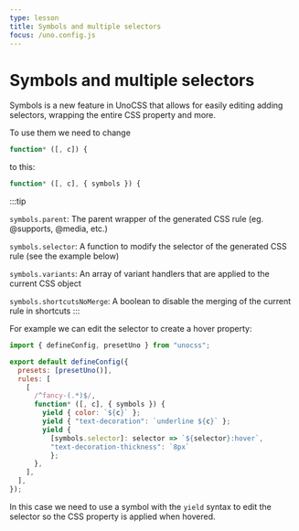 ```yaml
---
type: lesson
title: Symbols and multiple selectors
focus: /uno.config.js
---
```


# Symbols and multiple selectors

Symbols is a new feature in UnoCSS that allows for easily editing adding selectors, wrapping the entire CSS property and more.

To use them we need to change 

```ts
function* ([, c]) {
``` 

to this: 

``` ts
function* ([, c], { symbols }) {
```

:::tip

`symbols.parent`: The parent wrapper of the generated CSS rule (eg. @supports, @media, etc.)

`symbols.selector`: A function to modify the selector of the generated CSS rule (see the example below)

`symbols.variants`: An array of variant handlers that are applied to the current CSS object

`symbols.shortcutsNoMerge`: A boolean to disable the merging of the current rule in shortcuts
:::

For example we can edit the selector to create a hover property:

```js
import { defineConfig, presetUno } from "unocss";

export default defineConfig({
  presets: [presetUno()],
  rules: [
    [
      /^fancy-(.*)$/,
      function* ([, c], { symbols }) {
        yield { color: `${c}` };
        yield { "text-decoration": `underline ${c}` };
        yield { 
          [symbols.selector]: selector => `${selector}:hover`,
          "text-decoration-thickness": `8px` 
          };
      },
    ],
  ],
});
```

In this case we need to use a symbol with the `yield` syntax to edit the selector so the CSS property is applied when hovered. 
